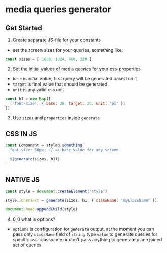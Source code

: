 # media queries generator

## Get Started

1. Create separate JS-file for your constants

- set the screen sizes for your queries, something like:

```javascript
const sizes = [ 1680, 1024, 460, 320 ]
```

2. Set the initial values of media queries for your css-properties

- `base` is initial value, first query will be generated based on it
- `target` is final value that should be generated
 - `unit` is any valid css unit

```javascript
const h1 = new Map([
  ['font-size', { base: 38, target: 20, unit: "px" }]
])
```

3. Use `sizes` and `properties` inside `generate`

## CSS IN JS

```javascript
const Component = styled.something`
  font-size: 38px; // => base value for any screen

  ${generate(sizes, h1)}
`
```

## NATIVE JS

```javascript
const style = document.createElement('style')

style.innerText = generate(sizes, h1, { className: 'myClassName' })

document.head.appendChild(style)
```

4. 0_0 what is options?

- `options` is configuration for `generate` output, at the moment you can pass only `className` field of `string` type `value` to generate queries for specific css-classname or don't pass anything to generate plane joined set of queries
